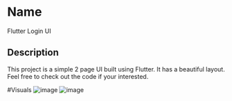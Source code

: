 # Name
Flutter Login UI

## Description

This project is a simple 2 page UI built using Flutter. It has a beautiful layout. Feel free
to check out the code if your interested.

#Visuals
![image](https://i.postimg.cc/3w8ZtpVz/Screenshot-77.png)
![image](https://i.postimg.cc/XJXkbWV8/Screenshot-78.png)
